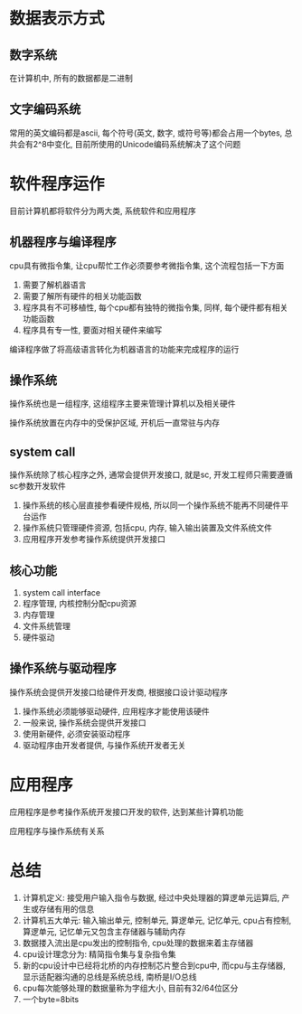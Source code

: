 # 数据表示方式
## 数字系统
在计算机中, 所有的数据都是二进制

## 文字编码系统
常用的英文编码都是ascii, 每个符号(英文, 数字, 或符号等)都会占用一个bytes, 总共会有2^8中变化, 目前所使用的Unicode编码系统解决了这个问题

# 软件程序运作
目前计算机都将软件分为两大类, 系统软件和应用程序
## 机器程序与编译程序
cpu具有微指令集, 让cpu帮忙工作必须要参考微指令集, 这个流程包括一下方面
1. 需要了解机器语言
2. 需要了解所有硬件的相关功能函数
3. 程序具有不可移植性, 每个cpu都有独特的微指令集, 同样, 每个硬件都有相关功能函数
4. 程序具有专一性, 要面对相关硬件来编写

编译程序做了将高级语言转化为机器语言的功能来完成程序的运行
## 操作系统
操作系统也是一组程序, 这组程序主要来管理计算机以及相关硬件

操作系统放置在内存中的受保护区域, 开机后一直常驻与内存

## system call
操作系统除了核心程序之外, 通常会提供开发接口, 就是sc, 开发工程师只需要遵循sc参数开发软件
1. 操作系统的核心层直接参看硬件规格, 所以同一个操作系统不能再不同硬件平台运作
2. 操作系统只管理硬件资源, 包括cpu, 内存, 输入输出装置及文件系统文件
3. 应用程序开发参考操作系统提供开发接口

## 核心功能
1. system call interface
2. 程序管理, 内核控制分配cpu资源   
3. 内存管理
4. 文件系统管理
5. 硬件驱动

## 操作系统与驱动程序
操作系统会提供开发接口给硬件开发商, 根据接口设计驱动程序
1. 操作系统必须能够驱动硬件, 应用程序才能使用该硬件
2. 一般来说, 操作系统会提供开发接口
3. 使用新硬件, 必须安装驱动程序
4. 驱动程序由开发者提供, 与操作系统开发者无关

# 应用程序
应用程序是参考操作系统开发接口开发的软件, 达到某些计算机功能

应用程序与操作系统有关系

# 总结
1. 计算机定义: 接受用户输入指令与数据, 经过中央处理器的算逻单元运算后, 产生或存储有用的信息
2. 计算机五大单元: 输入输出单元, 控制单元, 算逻单元, 记忆单元, cpu占有控制, 算逻单元, 记忆单元又包含主存储器与辅助内存
3. 数据搂入流出是cpu发出的控制指令, cpu处理的数据来着主存储器
4. cpu设计理念分为: 精简指令集与复杂指令集
5. 新的cpu设计中已经将北桥的内存控制芯片整合到cpu中, 而cpu与主存储器, 显示适配器沟通的总线是系统总线, 南桥是I/O总线
6. cpu每次能够处理的数据量称为字组大小, 目前有32/64位区分
7. 一个byte=8bits